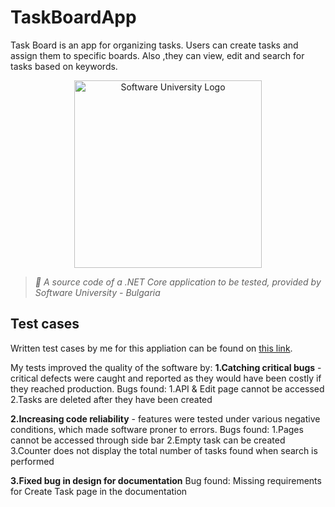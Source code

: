 # TaskBoardApp
Task Board is an app for organizing tasks. Users can create tasks and assign them to specific boards. Also ,they can view, edit and search for tasks based on keywords.

<p align="center">
  <img 
    alt="Software University Logo"
    src="https://vizia.sofia.bg/wp-content/uploads/2018/11/software-university-logo.png"
    width="300"
  >
</p>

> _🧪 A source code of a .NET Core application to be tested, provided by Software University - Bulgaria_

## Test cases
Written test cases by me for this appliation can be found on [this link](https://docs.google.com/spreadsheets/d/13SU_3rEFU_LCW3LDiKVlA823Y8k3MAxC/edit?usp=drive_link&ouid=101865710122533479047&rtpof=true&sd=true). 

My tests improved the quality of the software by:
**1.Catching critical bugs** - critical defects were caught and reported as they would have been costly if they reached production.
Bugs found:
1.API & Edit page cannot be accessed 
2.Tasks are deleted after they have been created

**2.Increasing code reliability** - features were tested under various negative conditions, which made software proner to errors.
Bugs found:
1.Pages cannot be accessed through side bar
2.Empty task can be created 
3.Counter does not display the total number of tasks found when search is performed

**3.Fixed bug in design for documentation** 
Bug found:
Missing requirements for Create Task page in the documentation
